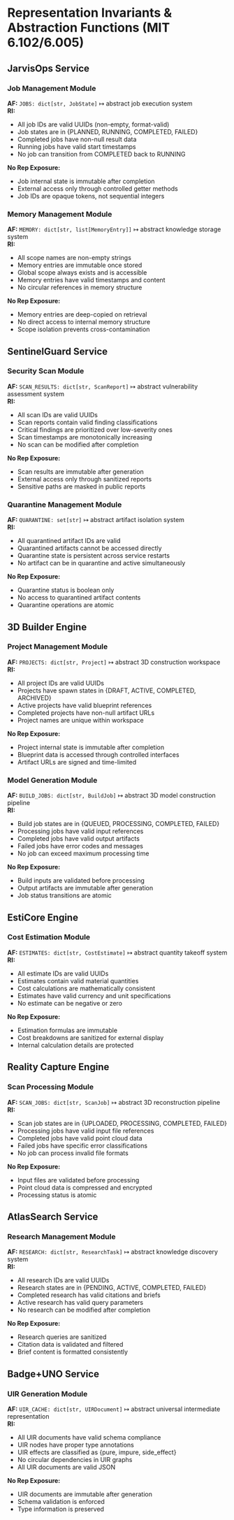 # Representation Invariants & Abstraction Functions (MIT 6.102/6.005)

## JarvisOps Service

### Job Management Module

**AF:** `JOBS: dict[str, JobState]` ↦ abstract job execution system  
**RI:**

- All job IDs are valid UUIDs (non-empty, format-valid)
- Job states are in {PLANNED, RUNNING, COMPLETED, FAILED}
- Completed jobs have non-null result data
- Running jobs have valid start timestamps
- No job can transition from COMPLETED back to RUNNING

**No Rep Exposure:**

- Job internal state is immutable after completion
- External access only through controlled getter methods
- Job IDs are opaque tokens, not sequential integers

### Memory Management Module

**AF:** `MEMORY: dict[str, list[MemoryEntry]]` ↦ abstract knowledge storage system  
**RI:**

- All scope names are non-empty strings
- Memory entries are immutable once stored
- Global scope always exists and is accessible
- Memory entries have valid timestamps and content
- No circular references in memory structure

**No Rep Exposure:**

- Memory entries are deep-copied on retrieval
- No direct access to internal memory structure
- Scope isolation prevents cross-contamination

## SentinelGuard Service

### Security Scan Module

**AF:** `SCAN_RESULTS: dict[str, ScanReport]` ↦ abstract vulnerability assessment system  
**RI:**

- All scan IDs are valid UUIDs
- Scan reports contain valid finding classifications
- Critical findings are prioritized over low-severity ones
- Scan timestamps are monotonically increasing
- No scan can be modified after completion

**No Rep Exposure:**

- Scan results are immutable after generation
- External access only through sanitized reports
- Sensitive paths are masked in public reports

### Quarantine Management Module

**AF:** `QUARANTINE: set[str]` ↦ abstract artifact isolation system  
**RI:**

- All quarantined artifact IDs are valid
- Quarantined artifacts cannot be accessed directly
- Quarantine state is persistent across service restarts
- No artifact can be in quarantine and active simultaneously

**No Rep Exposure:**

- Quarantine status is boolean only
- No access to quarantined artifact contents
- Quarantine operations are atomic

## 3D Builder Engine

### Project Management Module

**AF:** `PROJECTS: dict[str, Project]` ↦ abstract 3D construction workspace  
**RI:**

- All project IDs are valid UUIDs
- Projects have spawn states in {DRAFT, ACTIVE, COMPLETED, ARCHIVED}
- Active projects have valid blueprint references
- Completed projects have non-null artifact URLs
- Project names are unique within workspace

**No Rep Exposure:**

- Project internal state is immutable after completion
- Blueprint data is accessed through controlled interfaces
- Artifact URLs are signed and time-limited

### Model Generation Module

**AF:** `BUILD_JOBS: dict[str, BuildJob]` ↦ abstract 3D model construction pipeline  
**RI:**

- Build job states are in {QUEUED, PROCESSING, COMPLETED, FAILED}
- Processing jobs have valid input references
- Completed jobs have valid output artifacts
- Failed jobs have error codes and messages
- No job can exceed maximum processing time

**No Rep Exposure:**

- Build inputs are validated before processing
- Output artifacts are immutable after generation
- Job status transitions are atomic

## EstiCore Engine

### Cost Estimation Module

**AF:** `ESTIMATES: dict[str, CostEstimate]` ↦ abstract quantity takeoff system  
**RI:**

- All estimate IDs are valid UUIDs
- Estimates contain valid material quantities
- Cost calculations are mathematically consistent
- Estimates have valid currency and unit specifications
- No estimate can be negative or zero

**No Rep Exposure:**

- Estimation formulas are immutable
- Cost breakdowns are sanitized for external display
- Internal calculation details are protected

## Reality Capture Engine

### Scan Processing Module

**AF:** `SCAN_JOBS: dict[str, ScanJob]` ↦ abstract 3D reconstruction pipeline  
**RI:**

- Scan job states are in {UPLOADED, PROCESSING, COMPLETED, FAILED}
- Processing jobs have valid input file references
- Completed jobs have valid point cloud data
- Failed jobs have specific error classifications
- No job can process invalid file formats

**No Rep Exposure:**

- Input files are validated before processing
- Point cloud data is compressed and encrypted
- Processing status is atomic

## AtlasSearch Service

### Research Management Module

**AF:** `RESEARCH: dict[str, ResearchTask]` ↦ abstract knowledge discovery system  
**RI:**

- All research IDs are valid UUIDs
- Research states are in {PENDING, ACTIVE, COMPLETED, FAILED}
- Completed research has valid citations and briefs
- Active research has valid query parameters
- No research can be modified after completion

**No Rep Exposure:**

- Research queries are sanitized
- Citation data is validated and filtered
- Brief content is formatted consistently

## Badge+UNO Service

### UIR Generation Module

**AF:** `UIR_CACHE: dict[str, UIRDocument]` ↦ abstract universal intermediate representation  
**RI:**

- All UIR documents have valid schema compliance
- UIR nodes have proper type annotations
- UIR effects are classified as {pure, impure, side_effect}
- No circular dependencies in UIR graphs
- All UIR documents are valid JSON

**No Rep Exposure:**

- UIR documents are immutable after generation
- Schema validation is enforced
- Type information is preserved
